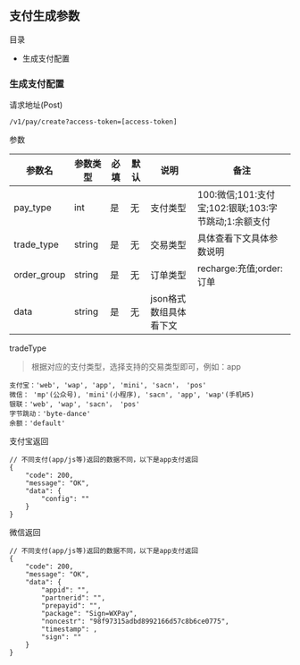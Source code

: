 ## 支付生成参数

目录

- 生成支付配置

### 生成支付配置

请求地址(Post)

```
/v1/pay/create?access-token=[access-token]
```

参数

参数名 | 参数类型 | 必填 | 默认 | 说明 | 备注                                    
---|---|---|---|---|---------------------------------------
pay_type | int | 是 | 无 | 支付类型 | 100:微信;101:支付宝;102:银联;103:字节跳动;1:余额支付 |
trade_type | string | 是 | 无 | 交易类型 | 具体查看下文具体参数说明                          |
order_group | string | 是 | 无 | 订单类型 | recharge:充值;order:订单                  | 
data | string | 是 | 无 | json格式数组具体看下文 |

tradeType

> 根据对应的支付类型，选择支持的交易类型即可，例如：app

```
支付宝：'web', 'wap', 'app', 'mini', 'sacn'， 'pos'
微信： 'mp'(公众号), 'mini'(小程序), 'sacn', 'app', 'wap'(手机H5)
银联：'web', 'wap', 'sacn'， 'pos'
字节跳动：'byte-dance'
余额：'default'
```

支付宝返回

```
// 不同支付(app/js等)返回的数据不同，以下是app支付返回
{
    "code": 200,
    "message": "OK",
    "data": {
        "config": ""
    }
}
```

微信返回

```
// 不同支付(app/js等)返回的数据不同，以下是app支付返回
{
    "code": 200,
    "message": "OK",
    "data": {
        "appid": "",
        "partnerid": "",
        "prepayid": "",
        "package": "Sign=WXPay",
        "noncestr": "98f97315adbd8992166d57c8b6ce0775",
        "timestamp": ,
        "sign": ""
    }
}
```
